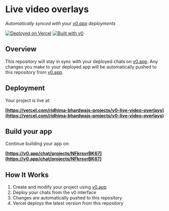 # Live video overlays

*Automatically synced with your [v0.app](https://v0.app) deployments*

[![Deployed on Vercel](https://img.shields.io/badge/Deployed%20on-Vercel-black?style=for-the-badge&logo=vercel)](https://vercel.com/ridhima-bhardwajs-projects/v0-live-video-overlays)
[![Built with v0](https://img.shields.io/badge/Built%20with-v0.app-black?style=for-the-badge)](https://v0.app/chat/projects/NFkrsvrBK67)

## Overview

This repository will stay in sync with your deployed chats on [v0.app](https://v0.app).
Any changes you make to your deployed app will be automatically pushed to this repository from [v0.app](https://v0.app).

## Deployment

Your project is live at:

**[https://vercel.com/ridhima-bhardwajs-projects/v0-live-video-overlays](https://vercel.com/ridhima-bhardwajs-projects/v0-live-video-overlays)**

## Build your app

Continue building your app on:

**[https://v0.app/chat/projects/NFkrsvrBK67](https://v0.app/chat/projects/NFkrsvrBK67)**

## How It Works

1. Create and modify your project using [v0.app](https://v0.app)
2. Deploy your chats from the v0 interface
3. Changes are automatically pushed to this repository
4. Vercel deploys the latest version from this repository
